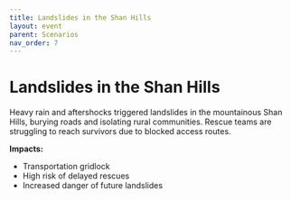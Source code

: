 ```yaml
---
title: Landslides in the Shan Hills
layout: event
parent: Scenarios
nav_order: 7
---
```


# Landslides in the Shan Hills

Heavy rain and aftershocks triggered landslides in the mountainous Shan Hills, burying roads and isolating rural communities. Rescue teams are struggling to reach survivors due to blocked access routes.

**Impacts:**
- Transportation gridlock
- High risk of delayed rescues
- Increased danger of future landslides
